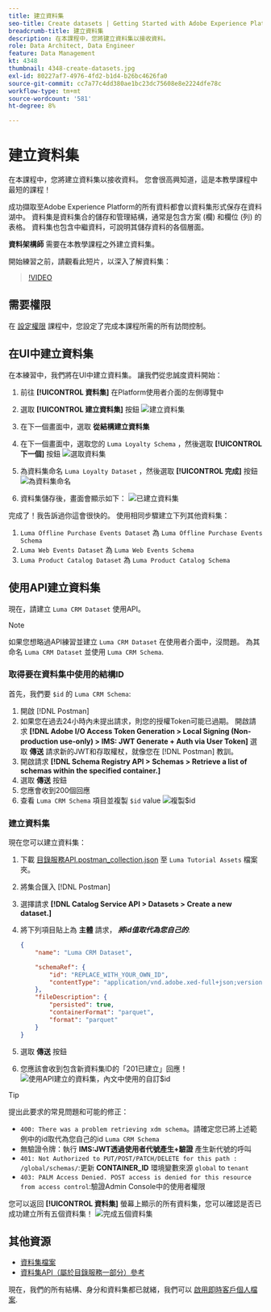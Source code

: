 ```yaml
---
title: 建立資料集
seo-title: Create datasets | Getting Started with Adobe Experience Platform for Data Architects and Data Engineers
breadcrumb-title: 建立資料集
description: 在本課程中，您將建立資料集以接收資料。
role: Data Architect, Data Engineer
feature: Data Management
kt: 4348
thumbnail: 4348-create-datasets.jpg
exl-id: 80227af7-4976-4fd2-b1d4-b26bc4626fa0
source-git-commit: cc7a77c4dd380ae1bc23dc75608e8e2224dfe78c
workflow-type: tm+mt
source-wordcount: '581'
ht-degree: 8%

---
```


# 建立資料集

<!--15min-->

在本課程中，您將建立資料集以接收資料。 您會很高興知道，這是本教學課程中最短的課程！

成功擷取至Adobe Experience Platform的所有資料都會以資料集形式保存在資料湖中。 資料集是資料集合的儲存和管理結構，通常是包含方案 (欄) 和欄位 (列) 的表格。 資料集也包含中繼資料，可說明其儲存資料的各個層面。 

**資料架構師** 需要在本教學課程之外建立資料集。

開始練習之前，請觀看此短片，以深入了解資料集：
>[!VIDEO](https://video.tv.adobe.com/v/27269?quality=12&learn=on)

## 需要權限

在 [設定權限](configure-permissions.md) 課程中，您設定了完成本課程所需的所有訪問控制。

<!--
* Permission items **[!UICONTROL Data Management]** > **[!UICONTROL View Datasets]** and **[!UICONTROL Manage Datasets]**
* Permission item **[!UICONTROL Sandboxes]** > `Luma Tutorial`
* User-role access to the `Luma Tutorial Platform` product profile
* Developer-role access to the `Luma Tutorial Platform` product profile (for API)
-->

## 在UI中建立資料集

在本練習中，我們將在UI中建立資料集。 讓我們從忠誠度資料開始：

1. 前往 **[!UICONTROL 資料集]** 在Platform使用者介面的左側導覽中
1. 選取 **[!UICONTROL 建立資料集]** 按鈕
   ![建立資料集](assets/datasets-createDataset.png)

1. 在下一個畫面中，選取 **從結構建立資料集**
1. 在下一個畫面中，選取您的 `Luma Loyalty Schema` ，然後選取 **[!UICONTROL 下一個]** 按鈕
   ![選取資料集](assets/datasets-selectSchema.png)

1. 為資料集命名 `Luma Loyalty Dataset` ，然後選取 **[!UICONTROL 完成]** 按鈕
   ![為資料集命名](assets/datasets-nameDataset.png)
1. 資料集儲存後，畫面會顯示如下：
   ![已建立資料集](assets/datasets-created.png)

完成了！我告訴過你這會很快的。 使用相同步驟建立下列其他資料集：

1. `Luma Offline Purchase Events Dataset` 為 `Luma Offline Purchase Events Schema`
1. `Luma Web Events Dataset` 為 `Luma Web Events Schema`
1. `Luma Product Catalog Dataset` 為 `Luma Product Catalog Schema`


## 使用API建立資料集

現在，請建立 `Luma CRM Dataset` 使用API。

>[!NOTE]
>
>如果您想略過API練習並建立 `Luma CRM Dataset` 在使用者介面中，沒問題。 為其命名 `Luma CRM Dataset` 並使用 `Luma CRM Schema`.

### 取得要在資料集中使用的結構ID

首先，我們要 `$id` 的 `Luma CRM Schema`:

1. 開啟 [!DNL Postman]
1. 如果您在過去24小時內未提出請求，則您的授權Token可能已過期。 開啟請求 **[!DNL Adobe I/O Access Token Generation > Local Signing (Non-production use-only) > IMS: JWT Generate + Auth via User Token]** 選取 **傳送** 請求新的JWT和存取權杖，就像您在 [!DNL Postman] 教訓。
1. 開啟請求 **[!DNL Schema Registry API > Schemas > Retrieve a list of schemas within the specified container.]**
1. 選取 **傳送** 按鈕
1. 您應會收到200個回應
1. 查看 `Luma CRM Schema` 項目並複製 `$id` value
   ![複製$id](assets/dataset-crm-getSchemaId.png)

### 建立資料集

現在您可以建立資料集：

1. 下載 [目錄服務API.postman_collection.json](https://raw.githubusercontent.com/adobe/experience-platform-postman-samples/master/apis/experience-platform/Catalog%20Service%20API.postman_collection.json) 至 `Luma Tutorial Assets` 檔案夾。
1. 將集合匯入 [!DNL Postman]
1. 選擇請求 **[!DNL Catalog Service API > Datasets > Create a new dataset.]**
1. 將下列項目貼上為 **主體** 請求， ***將id值取代為您自己的***:

   ```json
   {
       "name": "Luma CRM Dataset",
   
       "schemaRef": {
           "id": "REPLACE_WITH_YOUR_OWN_ID",
           "contentType": "application/vnd.adobe.xed-full+json;version=1"
       },
       "fileDescription": {
           "persisted": true,
           "containerFormat": "parquet",
           "format": "parquet"
       }
   }
   ```

1. 選取 **傳送** 按鈕
1. 您應該會收到包含新資料集ID的「201已建立」回應！
   ![使用API建立的資料集，內文中使用的自訂$id](assets/datasets-crm-created.png)

>[!TIP]
>
> 提出此要求的常見問題和可能的修正：
>
> * `400: There was a problem retrieving xdm schema`。請確定您已將上述範例中的id取代為您自己的id `Luma CRM Schema`
> * 無驗證令牌：執行 **IMS:JWT透過使用者代號產生+驗證** 產生新代號的呼叫
> * `401: Not Authorized to PUT/POST/PATCH/DELETE for this path : /global/schemas/`:更新 **CONTAINER_ID** 環境變數來源 `global` to `tenant`
> * `403: PALM Access Denied. POST access is denied for this resource from access control`:驗證Admin Console中的使用者權限



您可以返回 **[!UICONTROL 資料集]** 螢幕上顯示的所有資料集，您可以確認是否已成功建立所有五個資料集！
![完成五個資料集](assets/datasets-allComplete.png)


## 其他資源

* [資料集檔案](https://experienceleague.adobe.com/docs/experience-platform/catalog/datasets/overview.html?lang=zh-Hant)
* [資料集API（屬於目錄服務一部分）參考](https://www.adobe.io/experience-platform-apis/references/catalog/#tag/Datasets)

現在，我們的所有結構、身分和資料集都已就緒，我們可以 [啟用即時客戶個人檔案](enable-profiles.md).
